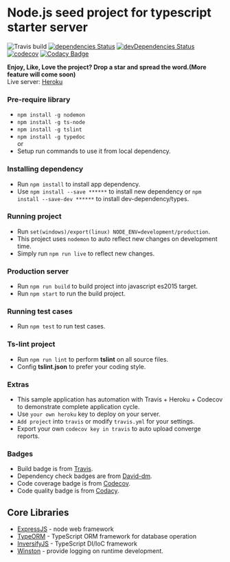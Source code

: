 # Node.js seed project for typescript starter server


![Travis build](https://travis-ci.org/kunjan343/TypeNode.svg?branch=master)
[![dependencies Status](https://david-dm.org/kunjan343/TypeNode/status.svg)](https://david-dm.org/kunjan343/TypeNode)
[![devDependencies Status](https://david-dm.org/kunjan343/TypeNode/dev-status.svg)](https://david-dm.org/kunjan343/TypeNode?type=dev)
[![codecov](https://codecov.io/gh/kunjan343/TypeNode/branch/master/graph/badge.svg)](https://codecov.io/gh/kunjan343/TypeNode)
[![Codacy Badge](https://api.codacy.com/project/badge/Grade/5cc09f96eff140469a9814204190bbac)](https://www.codacy.com/app/kunjan343/TypeNode?utm_source=github.com&amp;utm_medium=referral&amp;utm_content=kunjan343/TypeNode&amp;utm_campaign=Badge_Grade)

<b>Enjoy, Like, Love the project? Drop a star and spread the word.(More feature will come soon)</b><br>
Live server: [Heroku](https://typenode.herokuapp.com/)

### Pre-require library
- `npm install -g nodemon`
- `npm install -g ts-node`
- `npm install -g tslint`
- `npm install -g typedoc` <br>
or 
- Setup run commands to use it from local dependency.

### Installing dependency
- Run `npm install` to install app dependency.
- Use `npm install --save ******` to install new dependency or `npm install --save-dev ******` to install dev-dependency/types.

### Running project
- Run `set(windows)/export(linux) NODE_ENV=development/production`.
- This project uses `nodemon` to auto reflect new changes on development time.
- Simply run `npm run live` to reflect new changes.

### Production server
- Run `npm run build` to build project into javascript es2015 target.
- Run `npm start` to run the build project.

### Running test cases
- Run `npm test` to run test cases.

### Ts-lint project
- Run `npm run lint` to perform **tslint** on all source files.
- Config **tslint.json** to prefer your coding style.

### Extras
- This sample application has automation with Travis + Heroku + Codecov to demonstrate complete application cycle.
- Use `your own heroku` key to deploy on your server.
- `Add project` into `travis` or modify `travis.yml` for your settings.
- Export your own `codecov key in travis` to auto upload converge reports.

### Badges
- Build badge is from [Travis](https://travis-ci.org).
- Dependency check badges are from [David-dm](https://david-dm.org).
- Code coverage badge is from [Codecov](https://codecov.io).
- Code quality badge is from [Codacy](https://app.codacy.com).

## Core Libraries
- [ExpressJS](http://expressjs.com/) - node web framework
- [TypeORM](https://github.com/typeorm/typeorm) - TypeScript ORM framework for database operation
- [InversifyJS](https://github.com/inversify/InversifyJS) - TypeScript DI/IoC framework
- [Winston](https://github.com/winstonjs/winston) - provide logging on runtime development.
